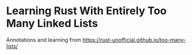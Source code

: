 # Learning Rust With Entirely Too Many Linked Lists

Annotations and learning from https://rust-unofficial.github.io/too-many-lists/

